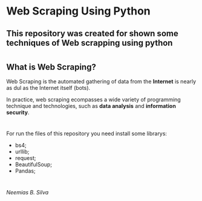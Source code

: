 # Web Scraping Using Python

## This repository was created for shown some techniques of Web scrapping using python

#
## What is Web Scraping?
Web Scraping is the automated gathering of data from the **Internet** is nearly as dul as the Internet itself (bots).

In practice, web scraping ecompasses a wide variety of programming technique and technologies, such as **data analysis** and **information security**.
#

For run the files of this repository you need install some librarys:

- bs4;
- urllib;
- request;
- BeautifulSoup;
- Pandas;

#
###### Neemias B. Silva